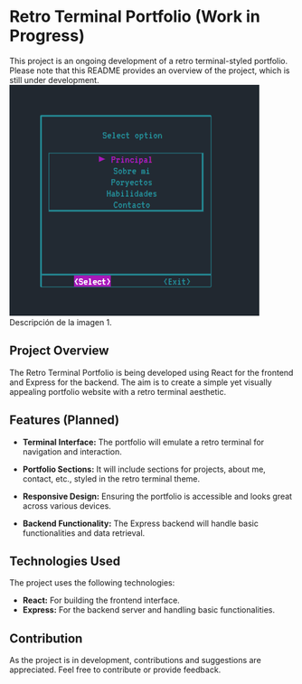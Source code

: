 # Retro Terminal Portfolio (Work in Progress)

This project is an ongoing development of a retro terminal-styled portfolio. Please note that this README provides an overview of the project, which is still under development.
![Imagen 1](/public/images/p1.png)
Descripción de la imagen 1.

## Project Overview

The Retro Terminal Portfolio is being developed using React for the frontend and Express for the backend. The aim is to create a simple yet visually appealing portfolio website with a retro terminal aesthetic.

## Features (Planned)

- **Terminal Interface:** The portfolio will emulate a retro terminal for navigation and interaction.
  
- **Portfolio Sections:** It will include sections for projects, about me, contact, etc., styled in the retro terminal theme.
  
- **Responsive Design:** Ensuring the portfolio is accessible and looks great across various devices.
  
- **Backend Functionality:** The Express backend will handle basic functionalities and data retrieval.

## Technologies Used

The project uses the following technologies:

- **React:** For building the frontend interface.
- **Express:** For the backend server and handling basic functionalities.

## Contribution

As the project is in development, contributions and suggestions are appreciated. Feel free to contribute or provide feedback.

